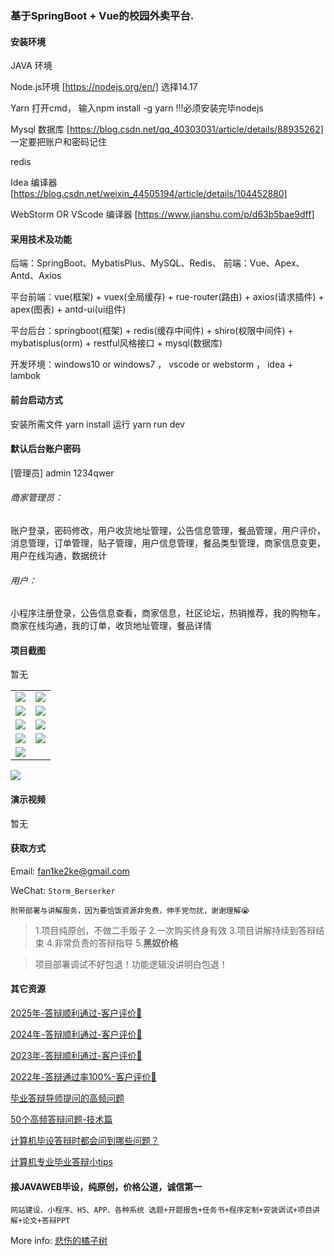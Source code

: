### 基于SpringBoot + Vue的校园外卖平台.

#### 安装环境

JAVA 环境 

Node.js环境 [https://nodejs.org/en/] 选择14.17

Yarn 打开cmd， 输入npm install -g yarn !!!必须安装完毕nodejs

Mysql 数据库 [https://blog.csdn.net/qq_40303031/article/details/88935262] 一定要把账户和密码记住

redis

Idea 编译器 [https://blog.csdn.net/weixin_44505194/article/details/104452880]

WebStorm OR VScode 编译器 [https://www.jianshu.com/p/d63b5bae9dff]

#### 采用技术及功能

后端：SpringBoot、MybatisPlus、MySQL、Redis、
前端：Vue、Apex、Antd、Axios

平台前端：vue(框架) + vuex(全局缓存) + rue-router(路由) + axios(请求插件) + apex(图表)  + antd-ui(ui组件)

平台后台：springboot(框架) + redis(缓存中间件) + shiro(权限中间件) + mybatisplus(orm) + restful风格接口 + mysql(数据库)

开发环境：windows10 or windows7 ， vscode or webstorm ， idea + lambok


#### 前台启动方式
安装所需文件 yarn install 
运行 yarn run dev

#### 默认后台账户密码
[管理员]
admin
1234qwer

###### 商家管理员：
账户登录，密码修改，用户收货地址管理，公告信息管理，餐品管理，用户评价，消息管理，订单管理，贴子管理，用户信息管理，餐品类型管理，商家信息变更，用户在线沟通，数据统计

###### 用户：
小程序注册登录，公告信息查看，商家信息，社区论坛，热销推荐，我的购物车，商家在线沟通，我的订单，收货地址管理，餐品详情

#### 项目截图
暂无

|  |  |
|---------------------|---------------------|
| ![](https://fank-bucket-oss.oss-cn-beijing.aliyuncs.com/img/02aa5e44-5842-4f54-b9f2-8c98e83d8d20.png) | ![](https://fank-bucket-oss.oss-cn-beijing.aliyuncs.com/img/cda5e1b5-e2ff-42b3-95d8-bf2ad672e9cc.png) |
| ![](https://fank-bucket-oss.oss-cn-beijing.aliyuncs.com/img/002e85c9-7821-4a7e-914f-efda2e2c74fa.png) | ![](https://fank-bucket-oss.oss-cn-beijing.aliyuncs.com/img/2511e71f-2b34-4c09-b35c-0a6f295fad54.png) |
| ![](https://fank-bucket-oss.oss-cn-beijing.aliyuncs.com/img/0f4709cb-3aa7-4601-8f2d-b3b0437751c2.png) | ![](https://fank-bucket-oss.oss-cn-beijing.aliyuncs.com/img/88a19448-7e88-4361-82cc-9a9bd40c4b46.png) |
| ![](https://fank-bucket-oss.oss-cn-beijing.aliyuncs.com/img/0e6e8b94-9a82-480b-b28d-4d0e4ac81dc4.png) | ![](https://fank-bucket-oss.oss-cn-beijing.aliyuncs.com/img/38d60104-b3a7-473a-89bd-695de9f56344.png) |
| ![](https://fank-bucket-oss.oss-cn-beijing.aliyuncs.com/img/fc081156-8e20-4c59-abad-5446e5d0084f.png) |  |

![](https://fank-bucket-oss.oss-cn-beijing.aliyuncs.com/work/936e9baf53eb9a217af4f89c616dc19.png)

#### 演示视频

暂无

#### 获取方式

Email: fan1ke2ke@gmail.com

WeChat: `Storm_Berserker`

`附带部署与讲解服务，因为要恰饭资源非免费，伸手党勿扰，谢谢理解😭`

> 1.项目纯原创，不做二手贩子 2.一次购买终身有效 3.项目讲解持续到答辩结束 4.非常负责的答辩指导 5.**黑奴价格**

> 项目部署调试不好包退！功能逻辑没讲明白包退！

#### 其它资源

[2025年-答辩顺利通过-客户评价🍜](https://berserker287.github.io/2025/06/18/2025%E5%B9%B4%E7%AD%94%E8%BE%A9%E9%A1%BA%E5%88%A9%E9%80%9A%E8%BF%87/)

[2024年-答辩顺利通过-客户评价👻](https://berserker287.github.io/2024/06/06/2024%E5%B9%B4%E7%AD%94%E8%BE%A9%E9%A1%BA%E5%88%A9%E9%80%9A%E8%BF%87/)

[2023年-答辩顺利通过-客户评价🐢](https://berserker287.github.io/2023/06/14/2023%E5%B9%B4%E7%AD%94%E8%BE%A9%E9%A1%BA%E5%88%A9%E9%80%9A%E8%BF%87/)

[2022年-答辩通过率100%-客户评价🐣](https://berserker287.github.io/2022/05/25/%E9%A1%B9%E7%9B%AE%E4%BA%A4%E6%98%93%E8%AE%B0%E5%BD%95/)

[毕业答辩导师提问的高频问题](https://berserker287.github.io/2023/06/13/%E6%AF%95%E4%B8%9A%E7%AD%94%E8%BE%A9%E5%AF%BC%E5%B8%88%E6%8F%90%E9%97%AE%E7%9A%84%E9%AB%98%E9%A2%91%E9%97%AE%E9%A2%98/)

[50个高频答辩问题-技术篇](https://berserker287.github.io/2023/06/13/50%E4%B8%AA%E9%AB%98%E9%A2%91%E7%AD%94%E8%BE%A9%E9%97%AE%E9%A2%98-%E6%8A%80%E6%9C%AF%E7%AF%87/)

[计算机毕设答辩时都会问到哪些问题？](https://www.zhihu.com/question/31020988)

[计算机专业毕业答辩小tips](https://zhuanlan.zhihu.com/p/145911029)

#### 接JAVAWEB毕设，纯原创，价格公道，诚信第一

`网站建设、小程序、H5、APP、各种系统 选题+开题报告+任务书+程序定制+安装调试+项目讲解+论文+答辩PPT`

More info: [悲伤的橘子树](https://berserker287.github.io/)
